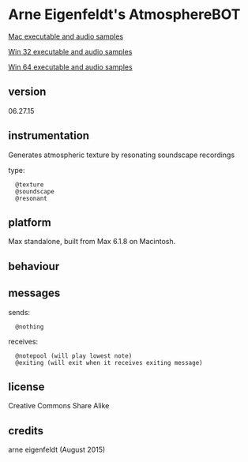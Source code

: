 # Arne Eigenfeldt's AtmosphereBOT #

[Mac executable and audio samples](https://www.sfu.ca/musebots/Musebot_Test_Suite/Musebots/Noise_Texture_Non-beat_generators/ae_AtmosphereBOT.zip)

[Win 32 executable and audio samples](https://www.sfu.ca/musebots/Musebot_Test_Suite/Musebots_Win32/Noise_Texture_Non-beat_generators/ae_AtmosphereBOT_w32.zip)

[Win 64 executable and audio samples](https://www.sfu.ca/musebots/Musebot_Test_Suite/Musebots_Win64/Noise_Texture_Non-beat_generators/ae_AtmosphereBOT_w64.zip)

## version ##

06.27.15

## instrumentation ##

Generates atmospheric texture by resonating soundscape recordings

type:

      @texture
      @soundscape
      @resonant

## platform ##

Max standalone, built from Max 6.1.8 on Macintosh.

## behaviour ##

## messages ##

sends:

      @nothing

receives:

      @notepool (will play lowest note)
      @exiting (will exit when it receives exiting message)

## license ##

Creative Commons Share Alike

## credits ##

arne eigenfeldt (August 2015)
